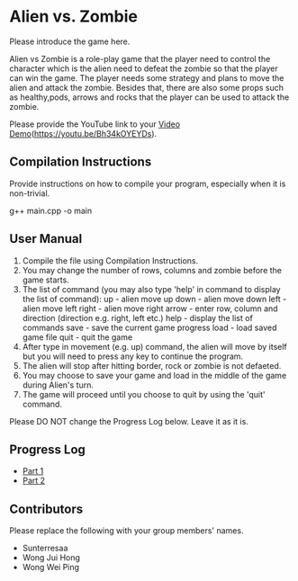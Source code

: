 # Alien vs. Zombie

Please introduce the game here.

Alien vs Zombie is a role-play game that the player need to control the character which is the alien need to defeat the zombie so that the player can win the game. The player needs some strategy and plans to move the alien and attack the zombie. Besides that, there are also some props such as healthy,pods, arrows and rocks that the player can be used to attack the zombie.

Please provide the YouTube link to your [Video Demo](https://www.youtube.com/watch?v=OcHPCg7sBc8)(https://youtu.be/Bh34kOYEYDs).

## Compilation Instructions

Provide instructions on how to compile your program, especially when it is non-trivial.

g++ main.cpp -o main

## User Manual

1. Compile the file using Compilation Instructions. 
2. You may change the number of rows, columns and zombie before the game starts.
3. The list of command (you may also type 'help' in command to display the list of command):
up - alien move up
down - alien move down
left - alien move left
right - alien move right
arrow - enter row, column and direction (direction e.g. right, left etc.) 
help - display the list of commands
save - save the current game progress
load - load saved game file
quit - quit the game
4. After type in movement (e.g. up) command, the alien will move by itself but you will need to press any key to continue the program.
5. The alien will stop after hitting border, rock or zombie is not defaeted.
6. You may choose to save your game and load in the middle of the game during Alien's turn.
7. The game will proceed until you choose to quit by using the 'quit' command.



Please DO NOT change the Progress Log below. Leave it as it is.

## Progress Log

- [Part 1](PART1.md)
- [Part 2](PART2.md)

## Contributors

Please replace the following with your group members' names. 

- Sunterresaa
- Wong Jui Hong
- Wong Wei Ping


